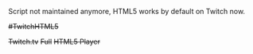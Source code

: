 Script not maintained anymore, HTML5 works by default on Twitch now.

~~#TwitchHTML5~~

~~Twitch.tv~~ ~~Full~~ ~~HTML5 Player~~
